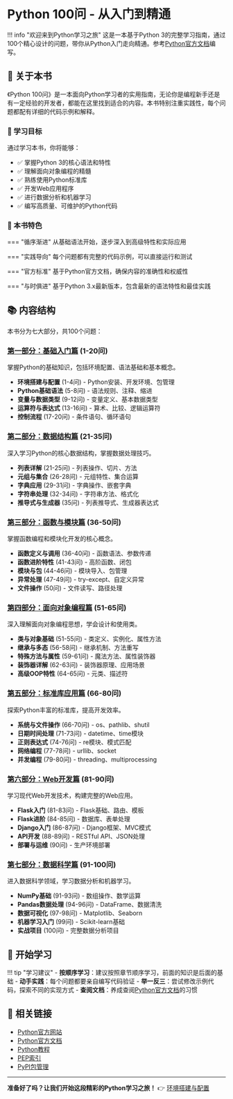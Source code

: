 # Python 100问 - 从入门到精通

!!! info "欢迎来到Python学习之旅"
    这是一本基于Python 3的完整学习指南，通过100个精心设计的问题，带你从Python入门走向精通。参考[Python官方文档](https://www.python.org/doc/)编写。

## 📖 关于本书

《Python 100问》是一本面向Python学习者的实用指南，无论你是编程新手还是有一定经验的开发者，都能在这里找到适合的内容。本书特别注重实践性，每个问题都配有详细的代码示例和解释。

### 🎯 学习目标

通过学习本书，你将能够：

- ✅ 掌握Python 3的核心语法和特性
- ✅ 理解面向对象编程的精髓
- ✅ 熟练使用Python标准库
- ✅ 开发Web应用程序
- ✅ 进行数据分析和机器学习
- ✅ 编写高质量、可维护的Python代码

### 🌟 本书特色

=== "循序渐进"
    从基础语法开始，逐步深入到高级特性和实际应用

=== "实践导向"
    每个问题都有完整的代码示例，可以直接运行和测试

=== "官方标准"
    基于Python官方文档，确保内容的准确性和权威性

=== "与时俱进"
    基于Python 3.x最新版本，包含最新的语法特性和最佳实践

## 📚 内容结构

本书分为七大部分，共100个问题：

### [第一部分：基础入门篇](chapter1_basics/1_environment.md) (1-20问)
掌握Python的基础知识，包括环境配置、语法基础和基本概念。

- **环境搭建与配置** (1-4问) - Python安装、开发环境、包管理
- **Python基础语法** (5-8问) - 语法规则、注释、缩进
- **变量与数据类型** (9-12问) - 变量定义、基本数据类型
- **运算符与表达式** (13-16问) - 算术、比较、逻辑运算符
- **控制流程** (17-20问) - 条件语句、循环语句

### [第二部分：数据结构篇](chapter2_data_structures/1_lists.md) (21-35问)
深入学习Python的核心数据结构，掌握数据处理技巧。

- **列表详解** (21-25问) - 列表操作、切片、方法
- **元组与集合** (26-28问) - 元组特性、集合运算
- **字典应用** (29-31问) - 字典操作、嵌套字典
- **字符串处理** (32-34问) - 字符串方法、格式化
- **推导式与生成器** (35问) - 列表推导式、生成器表达式

### [第三部分：函数与模块篇](chapter3_functions/1_functions.md) (36-50问)
掌握函数编程和模块化开发的核心概念。

- **函数定义与调用** (36-40问) - 函数语法、参数传递
- **函数进阶特性** (41-43问) - 高阶函数、闭包
- **模块与包** (44-46问) - 模块导入、包管理
- **异常处理** (47-49问) - try-except、自定义异常
- **文件操作** (50问) - 文件读写、路径处理

### [第四部分：面向对象编程篇](chapter4_oop/1_classes.md) (51-65问)
深入理解面向对象编程思想，学会设计和使用类。

- **类与对象基础** (51-55问) - 类定义、实例化、属性方法
- **继承与多态** (56-58问) - 继承机制、方法重写
- **特殊方法与属性** (59-61问) - 魔法方法、属性装饰器
- **装饰器详解** (62-63问) - 装饰器原理、应用场景
- **高级OOP特性** (64-65问) - 元类、描述符

### [第五部分：标准库应用篇](chapter5_stdlib/1_system_files.md) (66-80问)
探索Python丰富的标准库，提高开发效率。

- **系统与文件操作** (66-70问) - os、pathlib、shutil
- **日期时间处理** (71-73问) - datetime、time模块
- **正则表达式** (74-76问) - re模块、模式匹配
- **网络编程** (77-78问) - urllib、socket
- **并发编程** (79-80问) - threading、multiprocessing

### [第六部分：Web开发篇](chapter6_web/1_flask_basics.md) (81-90问)
学习现代Web开发技术，构建完整的Web应用。

- **Flask入门** (81-83问) - Flask基础、路由、模板
- **Flask进阶** (84-85问) - 数据库、表单处理
- **Django入门** (86-87问) - Django框架、MVC模式
- **API开发** (88-89问) - RESTful API、JSON处理
- **部署与运维** (90问) - 生产环境部署

### [第七部分：数据科学篇](chapter7_datascience/1_numpy.md) (91-100问)
进入数据科学领域，学习数据分析和机器学习。

- **NumPy基础** (91-93问) - 数组操作、数学运算
- **Pandas数据处理** (94-96问) - DataFrame、数据清洗
- **数据可视化** (97-98问) - Matplotlib、Seaborn
- **机器学习入门** (99问) - Scikit-learn基础
- **实战项目** (100问) - 完整数据分析项目

## 🚀 开始学习

!!! tip "学习建议"
    - **按顺序学习**：建议按照章节顺序学习，前面的知识是后面的基础
    - **动手实践**：每个问题都要亲自编写代码验证
    - **举一反三**：尝试修改示例代码，探索不同的实现方式
    - **查阅文档**：养成查阅[Python官方文档](https://docs.python.org/3/)的习惯

## 🔗 相关链接

- [Python官方网站](https://www.python.org/)
- [Python官方文档](https://docs.python.org/3/)
- [Python教程](https://docs.python.org/3/tutorial/)
- [PEP索引](https://www.python.org/dev/peps/)
- [PyPI包管理](https://pypi.org/)

---

**准备好了吗？让我们开始这段精彩的Python学习之旅！** 👉 [环境搭建与配置](chapter1_basics/1_environment.md)